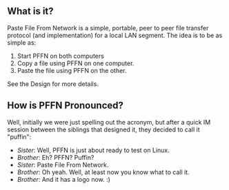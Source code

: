 ## What is it?
Paste File From Network is a simple, portable, peer to peer file transfer
protocol (and implementation) for a local LAN segment. The idea is to be as
simple as:

  1. Start PFFN on both computers
  2. Copy a file using PFFN on one computer.
  3. Paste the file using PFFN on the other.

See the Design for more details.

## How is PFFN Pronounced?
Well, initially we were just spelling out the acronym, but after a quick IM
session between the siblings that designed it, they decided to call it "puffin":

  * *Sister*: Well, PFFN is just about ready to test on Linux.
  * *Brother*: Eh? PFFN? Puffin?
  * *Sister*: Paste File From Network.
  * *Brother*: Oh yeah. Well, at least now you know what to call it.
  * *Brother*: And it has a logo now. :)

